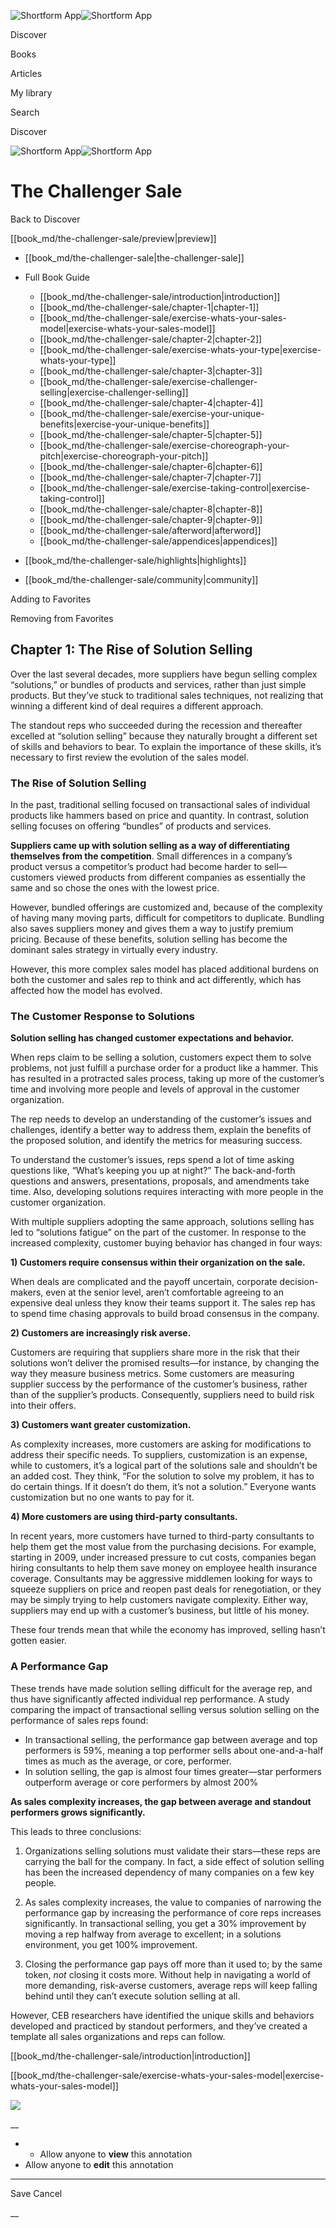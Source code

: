 ![Shortform App](/img/logo.36a2399e.svg)![Shortform App](/img/logo-dark.70c1b072.svg)

Discover

Books

Articles

My library

Search

Discover

![Shortform App](/img/logo.36a2399e.svg)![Shortform App](/img/logo-dark.70c1b072.svg)

# The Challenger Sale

Back to Discover

[[book_md/the-challenger-sale/preview|preview]]

  * [[book_md/the-challenger-sale|the-challenger-sale]]
  * Full Book Guide

    * [[book_md/the-challenger-sale/introduction|introduction]]
    * [[book_md/the-challenger-sale/chapter-1|chapter-1]]
    * [[book_md/the-challenger-sale/exercise-whats-your-sales-model|exercise-whats-your-sales-model]]
    * [[book_md/the-challenger-sale/chapter-2|chapter-2]]
    * [[book_md/the-challenger-sale/exercise-whats-your-type|exercise-whats-your-type]]
    * [[book_md/the-challenger-sale/chapter-3|chapter-3]]
    * [[book_md/the-challenger-sale/exercise-challenger-selling|exercise-challenger-selling]]
    * [[book_md/the-challenger-sale/chapter-4|chapter-4]]
    * [[book_md/the-challenger-sale/exercise-your-unique-benefits|exercise-your-unique-benefits]]
    * [[book_md/the-challenger-sale/chapter-5|chapter-5]]
    * [[book_md/the-challenger-sale/exercise-choreograph-your-pitch|exercise-choreograph-your-pitch]]
    * [[book_md/the-challenger-sale/chapter-6|chapter-6]]
    * [[book_md/the-challenger-sale/chapter-7|chapter-7]]
    * [[book_md/the-challenger-sale/exercise-taking-control|exercise-taking-control]]
    * [[book_md/the-challenger-sale/chapter-8|chapter-8]]
    * [[book_md/the-challenger-sale/chapter-9|chapter-9]]
    * [[book_md/the-challenger-sale/afterword|afterword]]
    * [[book_md/the-challenger-sale/appendices|appendices]]
  * [[book_md/the-challenger-sale/highlights|highlights]]
  * [[book_md/the-challenger-sale/community|community]]



Adding to Favorites 

Removing from Favorites 

## Chapter 1: The Rise of Solution Selling

Over the last several decades, more suppliers have begun selling complex “solutions,” or bundles of products and services, rather than just simple products. But they’ve stuck to traditional sales techniques, not realizing that winning a different kind of deal requires a different approach.

The standout reps who succeeded during the recession and thereafter excelled at “solution selling” because they naturally brought a different set of skills and behaviors to bear. To explain the importance of these skills, it’s necessary to first review the evolution of the sales model.

### The Rise of Solution Selling

In the past, traditional selling focused on transactional sales of individual products like hammers based on price and quantity. In contrast, solution selling focuses on offering “bundles” of products and services.

**Suppliers came up with solution selling as a way of differentiating themselves from the competition**. Small differences in a company’s product versus a competitor’s product had become harder to sell—customers viewed products from different companies as essentially the same and so chose the ones with the lowest price.

However, bundled offerings are customized and, because of the complexity of having many moving parts, difficult for competitors to duplicate. Bundling also saves suppliers money and gives them a way to justify premium pricing. Because of these benefits, solution selling has become the dominant sales strategy in virtually every industry.

However, this more complex sales model has placed additional burdens on both the customer and sales rep to think and act differently, which has affected how the model has evolved.

### The Customer Response to Solutions

**Solution selling has changed customer expectations and behavior.**

When reps claim to be selling a solution, customers expect them to solve problems, not just fulfill a purchase order for a product like a hammer. This has resulted in a protracted sales process, taking up more of the customer’s time and involving more people and levels of approval in the customer organization.

The rep needs to develop an understanding of the customer’s issues and challenges, identify a better way to address them, explain the benefits of the proposed solution, and identify the metrics for measuring success.

To understand the customer’s issues, reps spend a lot of time asking questions like, “What’s keeping you up at night?” The back-and-forth questions and answers, presentations, proposals, and amendments take time. Also, developing solutions requires interacting with more people in the customer organization.

With multiple suppliers adopting the same approach, solutions selling has led to “solutions fatigue” on the part of the customer. In response to the increased complexity, customer buying behavior has changed in four ways:

**1) Customers require consensus within their organization on the sale.**

When deals are complicated and the payoff uncertain, corporate decision-makers, even at the senior level, aren’t comfortable agreeing to an expensive deal unless they know their teams support it. The sales rep has to spend time chasing approvals to build broad consensus in the company.

**2) Customers are increasingly risk averse.**

Customers are requiring that suppliers share more in the risk that their solutions won’t deliver the promised results—for instance, by changing the way they measure business metrics. Some customers are measuring supplier success by the performance of the customer’s business, rather than of the supplier’s products. Consequently, suppliers need to build risk into their offers.

**3) Customers want greater customization.**

As complexity increases, more customers are asking for modifications to address their specific needs. To suppliers, customization is an expense, while to customers, it’s a logical part of the solutions sale and shouldn’t be an added cost. They think, “For the solution to solve my problem, it has to do certain things. If it doesn’t do them, it’s not a solution.” Everyone wants customization but no one wants to pay for it.

**4) More customers are using third-party consultants.**

In recent years, more customers have turned to third-party consultants to help them get the most value from the purchasing decisions. For example, starting in 2009, under increased pressure to cut costs, companies began hiring consultants to help them save money on employee health insurance coverage. Consultants may be aggressive middlemen looking for ways to squeeze suppliers on price and reopen past deals for renegotiation, or they may be simply trying to help customers navigate complexity. Either way, suppliers may end up with a customer’s business, but little of his money.

These four trends mean that while the economy has improved, selling hasn’t gotten easier.

### A Performance Gap

These trends have made solution selling difficult for the average rep, and thus have significantly affected individual rep performance. A study comparing the impact of transactional selling versus solution selling on the performance of sales reps found:

  * In transactional selling, the performance gap between average and top performers is 59%, meaning a top performer sells about one-and-a-half times as much as the average, or core, performer.
  * In solution selling, the gap is almost four times greater—star performers outperform average or core performers by almost 200%



**As sales complexity increases, the gap between average and standout performers grows significantly.**

This leads to three conclusions:

1) Organizations selling solutions must validate their stars—these reps are carrying the ball for the company. In fact, a side effect of solution selling has been the increased dependency of many companies on a few key people.

2) As sales complexity increases, the value to companies of narrowing the performance gap by increasing the performance of core reps increases significantly. In transactional selling, you get a 30% improvement by moving a rep halfway from average to excellent; in a solutions environment, you get 100% improvement.

3) Closing the performance gap pays off more than it used to; by the same token, _not_ closing it costs more. Without help in navigating a world of more demanding, risk-averse customers, average reps will keep falling behind until they can’t execute solution selling at all.

However, CEB researchers have identified the unique skills and behaviors developed and practiced by standout performers, and they’ve created a template all sales organizations and reps can follow.

[[book_md/the-challenger-sale/introduction|introduction]]

[[book_md/the-challenger-sale/exercise-whats-your-sales-model|exercise-whats-your-sales-model]]

![](https://bat.bing.com/action/0?ti=56018282&Ver=2&mid=6dd07cf3-5d3a-476c-b659-cfbe5fd4f2c5&sid=1711133063fa11eebdec89a8b8ae3bbc&vid=171147a063fa11eea7440fcfeb230d96&vids=0&msclkid=N&pi=0&lg=en-US&sw=800&sh=600&sc=24&nwd=1&tl=Shortform%20%7C%20Book&p=https%3A%2F%2Fwww.shortform.com%2Fapp%2Fbook%2Fthe-challenger-sale%2Fchapter-1&r=&lt=303&evt=pageLoad&sv=1&rn=686033)

__

  *   * Allow anyone to **view** this annotation
  * Allow anyone to **edit** this annotation



* * *

Save Cancel

__



